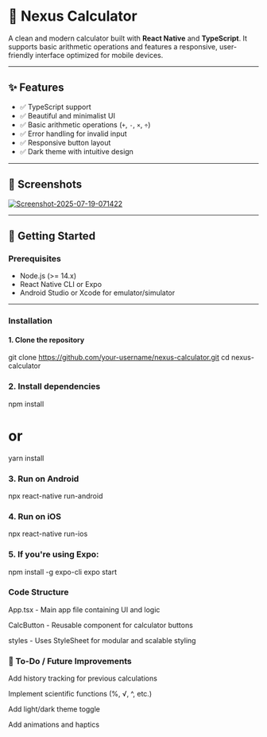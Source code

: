 # 📱 Nexus Calculator

A clean and modern calculator built with **React Native** and **TypeScript**. It supports basic arithmetic operations and features a responsive, user-friendly interface optimized for mobile devices.

---

## ✨ Features

- ✅ TypeScript support
- ✅ Beautiful and minimalist UI
- ✅ Basic arithmetic operations (`+`, `-`, `×`, `÷`)
- ✅ Error handling for invalid input
- ✅ Responsive button layout
- ✅ Dark theme with intuitive design

---

## 📸 Screenshots

<a href="https://ibb.co/HQ5NC5n"><img src="https://i.ibb.co/V8fHxf2/Screenshot-2025-07-19-071422.png" alt="Screenshot-2025-07-19-071422" border="0"></a>

---

## 🚀 Getting Started

### Prerequisites

- Node.js (>= 14.x)
- React Native CLI or Expo
- Android Studio or Xcode for emulator/simulator

---

### Installation



#### 1. Clone the repository

git clone https://github.com/your-username/nexus-calculator.git
cd nexus-calculator

### 2. Install dependencies

npm install
# or
yarn install

### 3. Run on Android
npx react-native run-android


### 4. Run on iOS 
npx react-native run-ios

### 5. If you're using Expo:

npm install -g expo-cli
expo start


### Code Structure
App.tsx - Main app file containing UI and logic

CalcButton - Reusable component for calculator buttons

styles - Uses StyleSheet for modular and scalable styling

### 📌 To-Do / Future Improvements

 Add history tracking for previous calculations

 Implement scientific functions (%, √, ^, etc.)

 Add light/dark theme toggle

 Add animations and haptics

